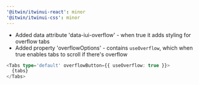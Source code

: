 ```yaml
---
'@itwin/itwinui-react': minor
'@itwin/itwinui-css': minor
---
```


- Added data attribute 'data-iui-overflow' - when true it adds styling for overflow tabs
- Added property 'overflowOptions' - contains `useOverflow`, which when true enables tabs to scroll if there's overflow

```typescript
<Tabs type='default' overflowButton={{ useOverflow: true }}>
  {tabs}
</Tabs>
```
